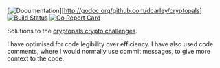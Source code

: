 [![Documentation](https://godoc.org/github.com/dcarley/cryptopals?status.svg)][http://godoc.org/github.com/dcarley/cryptopals]
[![Build Status](https://travis-ci.org/dcarley/cryptopals.svg?branch=master)](https://travis-ci.org/dcarley/cryptopals)
[![Go Report Card](https://goreportcard.com/badge/github.com/dcarley/cryptopals)](https://goreportcard.com/report/github.com/dcarley/cryptopals)

Solutions to the [cryptopals crypto challenges](http://cryptopals.com/).

I have optimised for code legibility over efficiency. I have also used code
comments, where I would normally use commit messages, to give more context
to the code.

